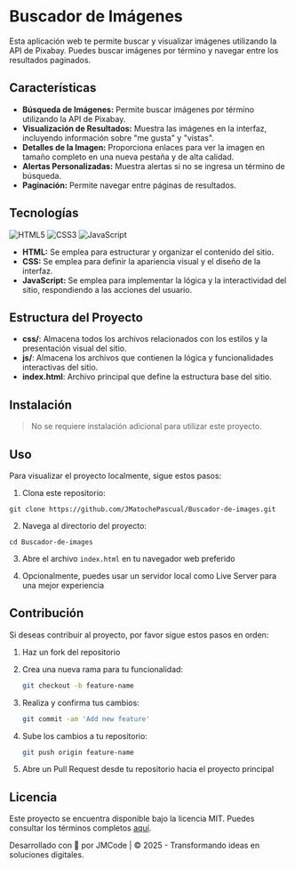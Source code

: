 # Buscador de Imágenes

Esta aplicación web te permite buscar y visualizar imágenes utilizando la API de Pixabay. Puedes buscar imágenes por término y navegar entre los resultados paginados.

## Características

- **Búsqueda de Imágenes:** Permite buscar imágenes por término utilizando la API de Pixabay.
- **Visualización de Resultados:** Muestra las imágenes en la interfaz, incluyendo información sobre "me gusta" y "vistas".
- **Detalles de la Imagen:** Proporciona enlaces para ver la imagen en tamaño completo en una nueva pestaña y de alta calidad.
- **Alertas Personalizadas:** Muestra alertas si no se ingresa un término de búsqueda.
- **Paginación:** Permite navegar entre páginas de resultados.

## Tecnologías

![HTML5](https://img.shields.io/badge/html5-%23E34F26.svg?style=for-the-badge&logo=html5&logoColor=white)
![CSS3](https://img.shields.io/badge/css3-%231572B6.svg?style=for-the-badge&logo=css3&logoColor=white)
![JavaScript](https://img.shields.io/badge/javascript-%23323330.svg?style=for-the-badge&logo=javascript&logoColor=%23F7DF1E)

- **HTML:** Se emplea para estructurar y organizar el contenido del sitio.
- **CSS:** Se emplea para definir la apariencia visual y el diseño de la interfaz.
- **JavaScript:** Se emplea para implementar la lógica y la interactividad del sitio, respondiendo a las acciones del usuario.

## Estructura del Proyecto

- **css/**: Almacena todos los archivos relacionados con los estilos y la presentación visual del sitio.
- **js/**: Almacena los archivos que contienen la lógica y funcionalidades interactivas del sitio.
- **index.html**: Archivo principal que define la estructura base del sitio.

## Instalación

> No se requiere instalación adicional para utilizar este proyecto.

## Uso

Para visualizar el proyecto localmente, sigue estos pasos:

1. Clona este repositorio:

```
git clone https://github.com/JMatochePascual/Buscador-de-images.git
```

2. Navega al directorio del proyecto:

```
cd Buscador-de-images
```

3. Abre el archivo `index.html` en tu navegador web preferido

4. Opcionalmente, puedes usar un servidor local como Live Server para una mejor experiencia

## Contribución

Si deseas contribuir al proyecto, por favor sigue estos pasos en orden:

1. Haz un fork del repositorio

2. Crea una nueva rama para tu funcionalidad:
   ```bash
   git checkout -b feature-name
   ```
3. Realiza y confirma tus cambios:
   ```bash
   git commit -am 'Add new feature'
   ```
4. Sube los cambios a tu repositorio:
   ```bash
   git push origin feature-name
   ```
5. Abre un Pull Request desde tu repositorio hacia el proyecto principal

## Licencia

Este proyecto se encuentra disponible bajo la licencia MIT. Puedes consultar los términos completos [aquí](https://opensource.org/licenses/MIT).

Desarrollado con 💚 por JMCode | © 2025 - Transformando ideas en soluciones digitales.
